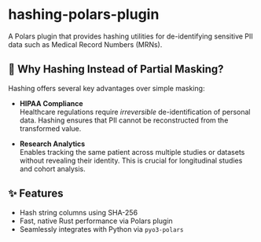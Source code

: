 # hashing-polars-plugin

A Polars plugin that provides hashing utilities for de-identifying sensitive PII data such as Medical Record Numbers (MRNs).

## 🔐 Why Hashing Instead of Partial Masking?

Hashing offers several key advantages over simple masking:

-   **HIPAA Compliance**  
    Healthcare regulations require _irreversible_ de-identification of personal data. Hashing ensures that PII cannot be reconstructed from the transformed value.

-   **Research Analytics**  
    Enables tracking the same patient across multiple studies or datasets without revealing their identity. This is crucial for longitudinal studies and cohort analysis.

## ✨ Features

-   Hash string columns using SHA-256
-   Fast, native Rust performance via Polars plugin
-   Seamlessly integrates with Python via `pyo3-polars`
